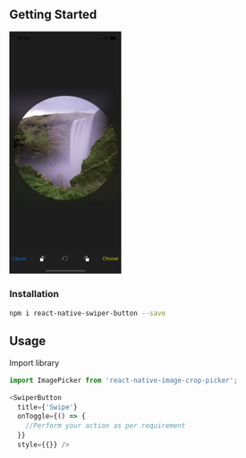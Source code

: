 
## Getting Started

<img width=200 title="iOS Crop Circular" src="https://github.com/ivpusic/react-native-image-crop-picker/blob/master/images/ios_circular_crop.png">

### Installation

```bash
npm i react-native-swiper-button --save
```

## Usage

Import library

```javascript
import ImagePicker from 'react-native-image-crop-picker';
```

```javascript
<SwiperButton 
  title={'Swipe'}
  onToggle={() => {
    //Perform your action as per requirement
  }}
  style={{}} />
```
